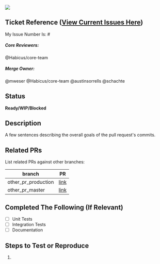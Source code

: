 ![](https://camo.githubusercontent.com/cf373500dfe17773807191f7fb730ea7ea4b959d/68747470733a2f2f692e696d6775722e636f6d2f5878585a6b6d4f2e706e67)

## Ticket Reference ([View Current Issues Here](https://github.com/Habicus/Habicus-Core/issues))
My Issue Number Is: #


##### Core Reviewers:
@Habicus/core-team

##### Merge Owner:
@mweser
@Habicus/core-team
@austinsorrells
@schachte

## Status
**Ready/WIP/Blocked**

## Description
A few sentences describing the overall goals of the pull request's commits.

## Related PRs
List related PRs against other branches:

branch | PR
------ | ------
other_pr_production | [link]()
other_pr_master | [link]()


## Completed The Following (If Relevant)
- [ ] Unit Tests
- [ ] Integration Tests
- [ ] Documentation

## Steps to Test or Reproduce
1.

